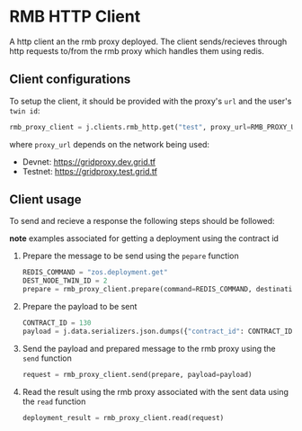 # RMB HTTP Client

A http client an the rmb proxy deployed. The client sends/recieves through http requests to/from the rmb proxy which handles them using redis.

## Client configurations

To setup the client, it should be provided with the proxy's `url` and the user's `twin id`:

```python
rmb_proxy_client = j.clients.rmb_http.get("test", proxy_url=RMB_PROXY_URL, twin_id=USER_TWIN_ID)
```

where `proxy_url` depends on the network being used:

- Devnet: https://gridproxy.dev.grid.tf
- Testnet: https://gridproxy.test.grid.tf

## Client usage

To send and recieve a response the following steps should be followed:

**note** examples associated for getting a deployment using the contract id

1. Prepare the message to be send using the `pepare` function

    ```python
    REDIS_COMMAND = "zos.deployment.get"
    DEST_NODE_TWIN_ID = 2
    prepare = rmb_proxy_client.prepare(command=REDIS_COMMAND, destination=[DEST_NODE_TWIN_ID], expiration=20, retry=2)
    ```

2. Prepare the payload to be sent

    ```python
    CONTRACT_ID = 130
    payload = j.data.serializers.json.dumps({"contract_id": CONTRACT_ID})
    ```

3. Send the payload and prepared message to the rmb proxy using the `send` function

    ```python
    request = rmb_proxy_client.send(prepare, payload=payload)
    ```

4. Read the result using the rmb proxy associated with the sent data using the `read` function

    ```python
    deployment_result = rmb_proxy_client.read(request)
    ```
